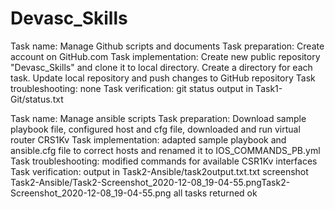 # Devasc_Skills

Task name: 
	Manage Github scripts and documents
Task preparation: 
	Create account on GitHub.com
Task implementation: 
	Create new public repository "Devasc_Skills" and clone it to local directory.
	Create a directory for each task. Update local repository and push
	changes to GitHub repository
Task troubleshooting: 
	none
Task verification:
	git status output in Task1-Git/status.txt


Task name: 
	Manage ansible scripts
Task preparation: 
	Download sample playbook file, configured host and cfg file,
	downloaded and run virtual router CRS1Kv
Task implementation: 
	adapted sample playbook and ansible.cfg file to correct hosts and renamed it to
	IOS_COMMANDS_PB.yml
Task troubleshooting: 
	modified commands for available CSR1Kv interfaces
Task verification:
	output in Task2-Ansible/task2output.txt.txt
	screenshot Task2-Ansible/Task2-Screenshot_2020-12-08_19-04-55.pngTask2-Screenshot_2020-12-08_19-04-55.png
	all tasks returned ok




	

